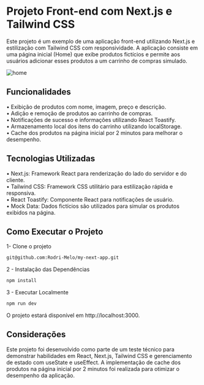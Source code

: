 # Projeto Front-end com Next.js e Tailwind CSS

Este projeto é um exemplo de uma aplicação front-end utilizando Next.js e estilização com Tailwind CSS com responsividade. A aplicação consiste em uma página inicial (Home) que exibe produtos fictícios e permite aos usuários adicionar esses produtos a um carrinho de compras simulado.

![home](https://i.imgur.com/6U8EWmX.jpeg)


## Funcionalidades

• Exibição de produtos com nome, imagem, preço e descrição.  
• Adição e remoção de produtos ao carrinho de compras.  
• Notificações de sucesso e informações utilizando React Toastify.  
• Armazenamento local dos itens do carrinho utilizando localStorage.  
• Cache dos produtos na página inicial por 2 minutos para melhorar o desempenho.  

## Tecnologias Utilizadas

• Next.js: Framework React para renderização do lado do servidor e do cliente.  
• Tailwind CSS: Framework CSS utilitário para estilização rápida e responsiva.  
• React Toastify: Componente React para notificações de usuário.  
• Mock Data: Dados fictícios são utilizados para simular os produtos exibidos na página.  


## Como Executar o Projeto

1- Clone o projeto 

```bash
git@github.com:Rodri-Melo/my-next-app.git
```

2 - Instalação das Dependências

```bash
npm install
```

3 - Executar Localmente

```bash
npm run dev
```

O projeto estará disponível em http://localhost:3000.

## Considerações

Este projeto foi desenvolvido como parte de um teste técnico para demonstrar habilidades em React, Next.js, Tailwind CSS e gerenciamento de estado com useState e useEffect. A implementação de cache dos produtos na página inicial por 2 minutos foi realizada para otimizar o desempenho da aplicação.

